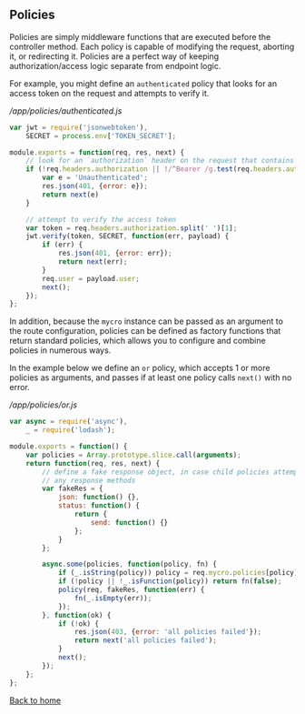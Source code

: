 ## Policies
Policies are simply middleware functions that are executed before the controller method. Each policy is capable of modifying the request, aborting it, or redirecting it. Policies are a perfect way of keeping authorization/access logic separate from endpoint logic.

For example, you might define an `authenticated` policy that looks for an access token on the request and attempts to verify it.


*/app/policies/authenticated.js*
```javascript
var jwt = require('jsonwebtoken'),
    SECRET = process.env['TOKEN_SECRET'];

module.exports = function(req, res, next) {
    // look for an `authorization` header on the request that contains a http bearer token
    if (!req.headers.authorization || !/^Bearer /g.test(req.headers.authorization)) {
        var e = 'Unauthenticated';
        res.json(401, {error: e});
        return next(e)
    }

    // attempt to verify the access token
    var token = req.headers.authorization.split(' ')[1];
    jwt.verify(token, SECRET, function(err, payload) {
        if (err) {
            res.json(401, {error: err});
            return next(err);
        }
        req.user = payload.user;
        next();
    });
};
```

In addition, because the `mycro` instance can be passed as an argument to the route configuration, policies can be defined as factory functions that return standard policies, which allows you to configure and combine policies in numerous ways.  

In the example below we define an `or` policy, which accepts 1 or more policies as arguments, and passes if at least one policy calls `next()` with no error.


*/app/policies/or.js*
```javascript
var async = require('async'),
    _ = require('lodash');

module.exports = function() {
    var policies = Array.prototype.slice.call(arguments);
    return function(req, res, next) {
        // define a fake response object, in case child policies attempt to call
        // any response methods
        var fakeRes = {
            json: function() {},
            status: function() {
                return {
                    send: function() {}
                };
            }
        };

        async.some(policies, function(policy, fn) {
            if (_.isString(policy)) policy = req.mycro.policies[policy];
            if (!policy || !_.isFunction(policy)) return fn(false);
            policy(req, fakeRes, function(err) {
                fn(_.isEmpty(err));
            });
        }, function(ok) {
            if (!ok) {
                res.json(403, {error: 'all policies failed'});
                return next('all policies failed');
            }
            next();
        });
    };
};
```
[Back to home](/README.md)
